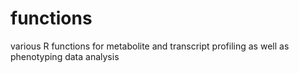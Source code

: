 # functions
various R functions for metabolite and transcript profiling as well as phenotyping data analysis

